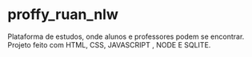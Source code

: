 # proffy_ruan_nlw
Plataforma de estudos, onde alunos e professores podem se encontrar.
Projeto feito com HTML, CSS, JAVASCRIPT , NODE E SQLITE.
